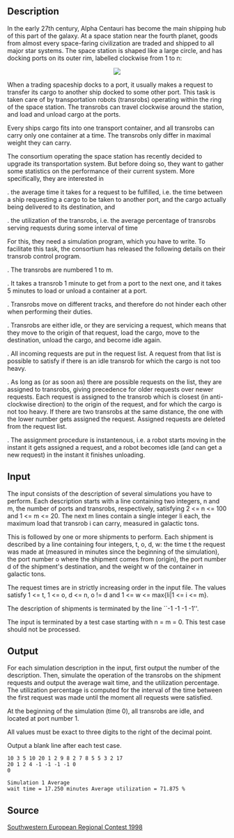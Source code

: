 <h2>Description</h2><p>In the early 27th century, Alpha Centauri has become the main shipping hub of this part of the galaxy. At a space station near the fourth planet, goods from almost every space-faring civilization are traded and shipped to all major star systems. The space station is shaped like a large circle, and has docking ports on its outer rim, labelled clockwise from 1 to n: 
</p><center><img src="images/1483_1.jpg"></center><p>
</p>When a trading spaceship docks to a port, it usually makes a request to transfer its cargo to another ship docked to some other port. This task is taken care of by transportation robots (transrobs) operating within the ring of the space station. The transrobs can travel clockwise around the station, and load and unload cargo at the ports. 

Every ships cargo fits into one transport container, and all transrobs can carry only one container at a time. The transrobs only differ in maximal weight they can carry. 

The consortium operating the space station has recently decided to upgrade its transportation system. But before doing so, they want to gather some statistics on the performance of their current system. More specifically, they are interested in 

. the average time it takes for a request to be fulfilled, i.e. the time between a ship requesting a cargo to be taken to another port, and the cargo actually being delivered to its destination, and 

. the utilization of the transrobs, i.e. the average percentage of transrobs serving requests during some interval of time

For this, they need a simulation program, which you have to write. To facilitate this task, the consortium has released the following details on their transrob control program. 

. The transrobs are numbered 1 to m. 

. It takes a transrob 1 minute to get from a port to the next one, and it takes 5 minutes to load or unload a container at a port. 

. Transrobs move on different tracks, and therefore do not hinder each other when performing their duties. 

. Transrobs are either idle, or they are servicing a request, which means that they move to the origin of that request, load the cargo, move to the destination, unload the cargo, and become idle again. 

. All incoming requests are put in the request list. A request from that list is possible to satisfy if there is an idle transrob for which the cargo is not too heavy. 

. As long as (or as soon as) there are possible requests on the list, they are assigned to transrobs, giving precedence for older requests over newer requests. Each request is assigned to the transrob which is closest (in anti-clockwise direction) to the origin of the request, and for which the cargo is not too heavy. If there are two transrobs at the same distance, the one with the lower number gets assigned the request. Assigned requests are deleted from the request list. 

. The assignment procedure is instantenous, i.e. a robot starts moving in the instant it gets assigned a request, and a robot becomes idle (and can get a new request) in the instant it finishes unloading. 

<h2>Input</h2><p>The input consists of the description of several simulations you have to perform. Each description starts with a line containing two integers, n and m, the number of ports and transrobs, respectively, satisfying 2 &lt;= n &lt;= 100 and 1 &lt;= m &lt;= 20. The next m lines contain a single integer li each, the maximum load that transrob i can carry, measured in galactic tons.
</p>
This is followed by one or more shipments to perform. Each shipment is described by a line containing four integers, t, o, d, w: the time t the request was made at (measured in minutes since the beginning of the simulation), the port number o where the shipment comes from (origin), the port number d of the shipment's destination, and the weight w of the container in galactic tons. 

The request times are in strictly increasing order in the input file. The values satisfy 1 &lt;= t, 1 &lt;= o, d &lt;= n, o != d and 1 &lt;= w &lt;= max{li|1 &lt;= i &lt;= m}. 

The description of shipments is terminated by the line ``-1 -1 -1 -1''. 

The input is terminated by a test case starting with n = m = 0. This test case should not be processed. 
<h2>Output</h2><p>For each simulation description in the input, first output the number of the description. Then, simulate the operation of the transrobs on the shipment requests and output the average wait time, and the utilization percentage. The utilization percentage is computed for the interval of the time between the first request was made until the moment all requests were satisfied.
</p>
At the beginning of the simulation (time 0), all transrobs are idle, and located at port number 1. 

All values must be exact to three digits to the right of the decimal point. 

Output a blank line after each test case. <pre><code class="language-input1">10 3
5
10
20
1 2 9 8
2 7 8 5
5 3 2 17
20 1 2 4
-1 -1 -1 -1
0 0</code></pre><pre><code class="language-output1">Simulation 1
Average wait time   = 17.250 minutes
Average utilization = 71.875 %
</code></pre><h2>Source</h2><a href="searchproblem?field=source&amp;key=Southwestern+European+Regional+Contest+1998">Southwestern European Regional Contest 1998</a>
